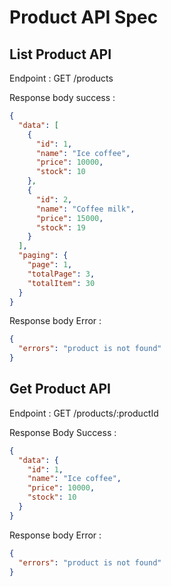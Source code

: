 # Product API Spec

## List Product API

Endpoint : GET /products

Response body success :

```json
{
  "data": [
    {
      "id": 1,
      "name": "Ice coffee",
      "price": 10000,
      "stock": 10
    },
    {
      "id": 2,
      "name": "Coffee milk",
      "price": 15000,
      "stock": 19
    }
  ],
  "paging": {
    "page": 1,
    "totalPage": 3,
    "totalItem": 30
  }
}
```

Response body Error :

```json
{
  "errors": "product is not found"
}
```

## Get Product API

Endpoint : GET /products/:productId

Response Body Success :

```json
{
  "data": {
    "id": 1,
    "name": "Ice coffee",
    "price": 10000,
    "stock": 10
  }
}
```

Response body Error :

```json
{
  "errors": "product is not found"
}
```
